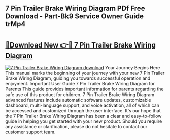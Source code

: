 ## 7 Pin Trailer Brake Wiring Diagram PDf Free Download - Part-Bk9 Service Owner Guide trMp4

# <h2><a href="http://dfkajk.blite.top/?on=7+Pin+Trailer+Brake+Wiring+Diagram">🔗Download New 👉🔴 7 Pin Trailer Brake Wiring Diagram</a></h2>

[![7 Pin Trailer Brake Wiring Diagram download](https://i.imgur.com/lujVjoI.png)](http://dfkajk.blite.top/?on=7+Pin+Trailer+Brake+Wiring+Diagram)
Your Journey Begins Here This manual marks the beginning of your journey with your new 7 Pin Trailer Brake Wiring Diagram, guiding you towards successful operation and enjoyment. Important User Guide 7 Pin Trailer Brake Wiring Diagram for Parents This guide provides important information for parents regarding the safe use of this product for children. 7 Pin Trailer Brake Wiring Diagram advanced features include automatic software updates, customizable dashboard, multi-language support, and voice activation, all of which can be accessed and customized through the user interface. It's our hope that the 7 Pin Trailer Brake Wiring Diagram has been a clear and easy-to-follow guide in helping you get started with your new product. Should you require any assistance or clarification, please do not hesitate to contact our customer support team.

